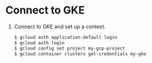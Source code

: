 # Connect to GKE

1. Connect to GKE and set up a context.

   ```bash
   $ gcloud auth application-default login
   $ gcloud auth login
   $ gcloud config set project my-gcp-project
   $ gcloud container clusters get-credentials my-gke
   ```
